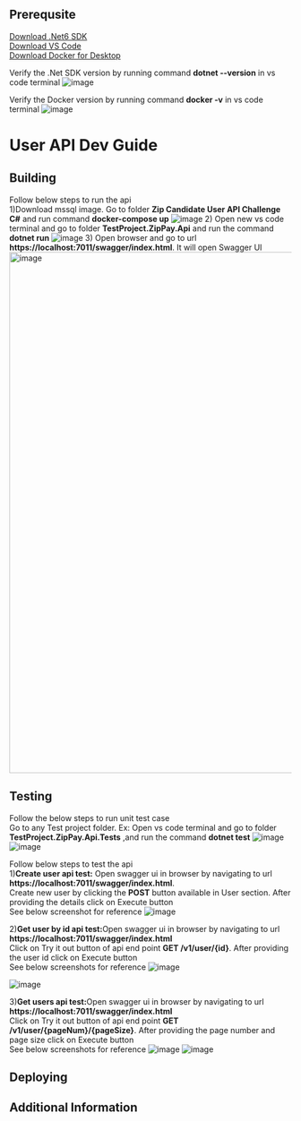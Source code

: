 ## Prerequsite
[Download .Net6 SDK](https://dotnet.microsoft.com/en-us/download/dotnet/6.0)<br/>
[Download VS Code](https://code.visualstudio.com/download)<br/>
[Download Docker for Desktop](https://www.docker.com/products/docker-desktop/)<br/>

Verify the .Net SDK version by running command <b>dotnet --version</b> in vs code terminal
![image](https://user-images.githubusercontent.com/18566830/204452374-9557417a-76c1-482d-adce-4be6bd108092.png)

Verify the Docker version by running command <b> docker -v</b> in vs code terminal
![image](https://user-images.githubusercontent.com/18566830/204451979-d1579c03-117c-434e-be12-50d5e5195971.png)

# User API Dev Guide

## Building
Follow below steps to run the api <br>
1)Download mssql image. Go to folder <b>Zip Candidate User API Challenge C#</b> and run command <b>docker-compose up</b>
  ![image](https://user-images.githubusercontent.com/18566830/204466700-219a9e75-4cf3-4b32-9a1a-9e93e87414da.png)
2) Open new vs code terminal and go to folder <b>TestProject.ZipPay.Api</b> and run the command <b>dotnet run</b>
  ![image](https://user-images.githubusercontent.com/18566830/204467312-3a8d28d5-65fb-413b-b93b-a79503f8e611.png)
3) Open browser and go to url <b>https://localhost:7011/swagger/index.html</b>. It will open Swagger UI
   <img width="931" alt="image" src="https://user-images.githubusercontent.com/18566830/204467743-cc388a8b-3372-4e3d-8d4c-2fb9c6533dcf.png">

## Testing
Follow the below steps to run unit test case <br>
Go to any Test project folder. Ex: Open vs code terminal and go to folder <b>TestProject.ZipPay.Api.Tests</b> ,and run the command <b>dotnet test</b> 
![image](https://user-images.githubusercontent.com/18566830/204468488-af464b98-9ad0-47f7-9a83-cf37506c4073.png)
![image](https://user-images.githubusercontent.com/18566830/204469045-87197f4e-f6b9-434e-8939-91e77e0ac462.png)

Follow below steps to test the api <br>
1)<b>Create user api test:</b> Open swagger ui in browser by navigating to url <b>https://localhost:7011/swagger/index.html</b>.<br> Create new user by clicking the <b>POST</b> button available in User section. After providing the details click on Execute button <br>
See below screenshot for reference
 ![image](https://user-images.githubusercontent.com/18566830/204472194-fd7a3743-ba6d-4c79-9606-3aabf9a817d6.png)
 
 2)<b>Get user by id api test:</b>Open swagger ui in browser by navigating to url <b>https://localhost:7011/swagger/index.html</b><br>
  Click on Try it out button of api end point <b>GET /v1/user/{id}</b>. After providing the user id click on Execute button <br>
  See below screenshots for reference
  ![image](https://user-images.githubusercontent.com/18566830/204474793-75d79012-415f-4145-8d2f-edec6217cdde.png)

  ![image](https://user-images.githubusercontent.com/18566830/204474565-be956b0b-d557-4aa0-a925-6ecfb288d6f9.png)

  3)<b>Get users api test:</b>Open swagger ui in browser by navigating to url <b>https://localhost:7011/swagger/index.html</b><br>
  Click on Try it out button of api end point <b>GET /v1/user/{pageNum}/{pageSize}</b>. After providing the page number and page size click on Execute button <br>
  See below screenshots for reference
  ![image](https://user-images.githubusercontent.com/18566830/204475829-756eab4b-93ef-4c3a-8632-26004d49cf5f.png)
![image](https://user-images.githubusercontent.com/18566830/204475968-68c0bf84-f6e1-4356-9cdc-6a6dcc18d39c.png)




## Deploying

## Additional Information
